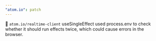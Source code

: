 ```yaml
---
"atom.io": patch
---
```


🐛 `atom.io/realtime-client` useSingleEffect used process.env to check whether it should run effects twice, which could cause errors in the browser.
